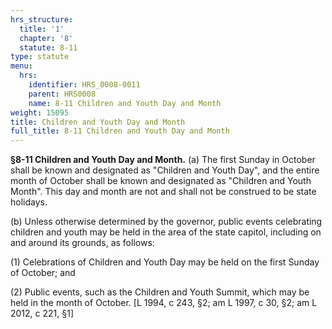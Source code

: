 ```yaml
---
hrs_structure:
  title: '1'
  chapter: '8'
  statute: 8-11
type: statute
menu:
  hrs:
    identifier: HRS_0008-0011
    parent: HRS0008
    name: 8-11 Children and Youth Day and Month
weight: 15095
title: Children and Youth Day and Month
full_title: 8-11 Children and Youth Day and Month
---
```

**§8-11 Children and Youth Day and Month.** (a) The first Sunday in October shall be known and designated as "Children and Youth Day", and the entire month of October shall be known and designated as "Children and Youth Month". This day and month are not and shall not be construed to be state holidays.

(b) Unless otherwise determined by the governor, public events celebrating children and youth may be held in the area of the state capitol, including on and around its grounds, as follows:

(1) Celebrations of Children and Youth Day may be held on the first Sunday of October; and

(2) Public events, such as the Children and Youth Summit, which may be held in the month of October. [L 1994, c 243, §2; am L 1997, c 30, §2; am L 2012, c 221, §1]